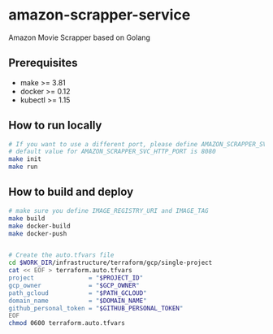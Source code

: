 # amazon-scrapper-service
Amazon Movie Scrapper based on Golang

## Prerequisites
- make >= 3.81
- docker >= 0.12
- kubectl >= 1.15

## How to run locally
``` bash
# If you want to use a different port, please define AMAZON_SCRAPPER_SVC_HTTP_PORT in the Makefile
# default value for AMAZON_SCRAPPER_SVC_HTTP_PORT is 8080
make init
make run
```



## How to build and deploy
``` bash
# make sure you define IMAGE_REGISTRY_URI and IMAGE_TAG
make build
make docker-build
make docker-push


# Create the auto.tfvars file
cd $WORK_DIR/infrastructure/terraform/gcp/single-project
cat << EOF > terraform.auto.tfvars
project               = "$PROJECT_ID"
gcp_owner             = "$GCP_OWNER"
path_gcloud           = "$PATH_GCLOUD"
domain_name           = "$DOMAIN_NAME"
github_personal_token = "$GITHUB_PERSONAL_TOKEN"
EOF
chmod 0600 terraform.auto.tfvars
```
